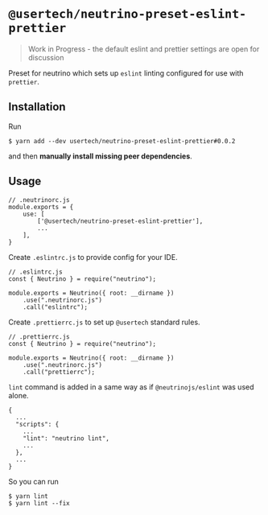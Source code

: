 # `@usertech/neutrino-preset-eslint-prettier`

> Work in Progress - the default eslint and prettier settings are open for discussion

Preset for neutrino which sets up `eslint` linting configured for use with `prettier`.

## Installation

Run

    $ yarn add --dev usertech/neutrino-preset-eslint-prettier#0.0.2

and then **manually install missing peer dependencies**.

## Usage

    // .neutrinorc.js
    module.exports = {
        use: [
            ['@usertech/neutrino-preset-eslint-prettier'],
            ...
        ],
    }

Create `.eslintrc.js` to provide config for your IDE.

    // .eslintrc.js
    const { Neutrino } = require("neutrino");

    module.exports = Neutrino({ root: __dirname })
    	.use(".neutrinorc.js")
    	.call("eslintrc");


Create `.prettierrc.js` to set up `@usertech` standard rules.

    // .prettierrc.js
    const { Neutrino } = require("neutrino");

    module.exports = Neutrino({ root: __dirname })
    	.use(".neutrinorc.js")
    	.call("prettierrc");

`lint` command is added in a same way as if `@neutrinojs/eslint` was used alone.

    {
      ...
      "scripts": {
        ...
        "lint": "neutrino lint",
        ...
      },
      ...
    }

So you can run

    $ yarn lint
    $ yarn lint --fix
